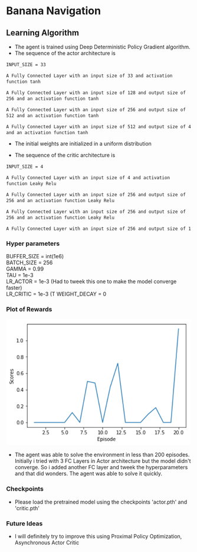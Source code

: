 # Banana Navigation

## Learning Algorithm

* The agent is trained using Deep Deterministic Policy Gradient algorithm.
* The sequence of the actor architecture is 
```
INPUT_SIZE = 33

```
```
A Fully Connected Layer with an input size of 33 and activation function tanh
```
```
A Fully Connected Layer with an input size of 128 and output size of 256 and an activation function tanh
```
```
A Fully Connected Layer with an input size of 256 and output size of 512 and an activation function tanh
```
```
A Fully Connected Layer with an input size of 512 and output size of 4 and an activation function tanh
```

* The initial weights are initialized in a uniform distribution

* The sequence of the critic architecture is
```
INPUT_SIZE = 4
```
```
A Fully Connected Layer with an input size of 4 and activation function Leaky Relu
```
```
A Fully Connected Layer with an input size of 256 and output size of 256 and an activation function Leaky Relu
```
```
A Fully Connected Layer with an input size of 256 and output size of 256 and an activation function Leaky Relu
```
```
A Fully Connected Layer with an input size of 256 and output size of 1
```

### Hyper parameters

BUFFER_SIZE = int(1e6)  
BATCH_SIZE = 256        
GAMMA = 0.99            
TAU = 1e-3              
LR_ACTOR = 1e-3 (Had to tweek this one to make the model converge faster)         
LR_CRITIC = 1e-3 (T
WEIGHT_DECAY = 0    

### Plot of Rewards

<img src="/plot.png" width=500 px />

* The agent was able to solve the environment in less than 200 episodes. Initially i tried with 3 FC Layers in Actor architecture but the model didn't converge. So i added another FC layer and tweek the hyperparameters and that did wonders. The agent was able to solve it quickly.

### Checkpoints

* Please load the pretrained model using the checkpoints 'actor.pth' and 'critic.pth'

### Future Ideas 

* I will definitely try to improve this using Proximal Policy Optimization, Asynchronous Actor Critic
